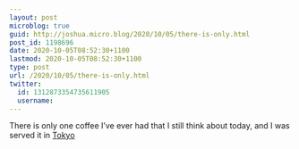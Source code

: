 ```yaml
---
layout: post
microblog: true
guid: http://joshua.micro.blog/2020/10/05/there-is-only.html
post_id: 1198696
date: 2020-10-05T08:52:30+1100
lastmod: 2020-10-05T08:52:30+1100
type: post
url: /2020/10/05/there-is-only.html
twitter:
  id: 1312873354735611905
  username: 
---
```

There is only one coffee I’ve ever had that I still think about today, and I was served it in [Tokyo](https://www.japanhousela.com/articles/for-the-love-of-coffee/)
